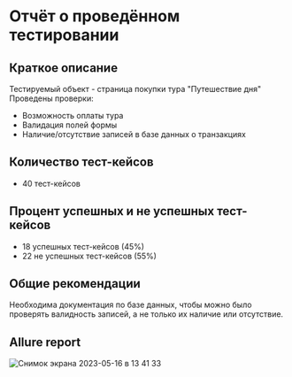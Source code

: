 # Отчёт о проведённом тестировании

## Краткое описание

Тестируемый объект - страница покупки тура "Путешествие дня"
Проведены проверки:
+ Возможность оплаты тура
+ Валидация полей формы
+ Наличие/отсутствие записей в базе данных о транзакциях

## Количество тест-кейсов

+ 40 тест-кейсов

## Процент успешных и не успешных тест-кейсов

+ 18 успешных тест-кейсов (45%)
+ 22 не успешных тест-кейсов (55%)

## Общие рекомендации

Необходима документация по базе данных, чтобы можно было проверять валидность записей, а не только их наличие или отсутствие.

## Allure report
![Снимок экрана 2023-05-16 в 13 41 33](https://github.com/Logerr23/DiplomQA/assets/112762989/7eed4d53-989f-45be-879e-9a962a1242c9)
